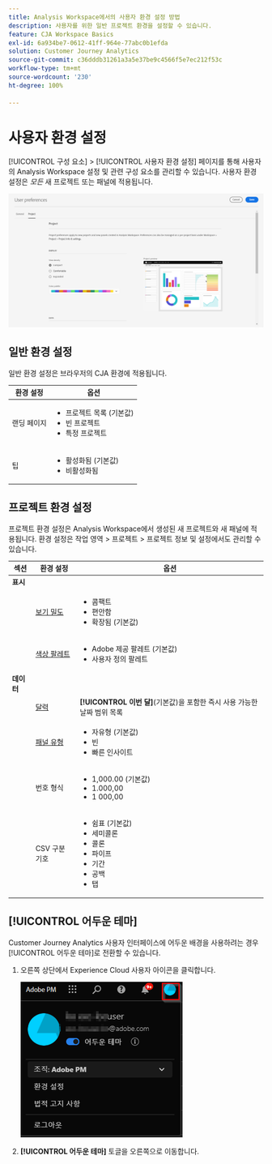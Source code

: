 ```yaml
---
title: Analysis Workspace에서의 사용자 환경 설정 방법
description: 사용자를 위한 일반 프로젝트 환경을 설정할 수 있습니다.
feature: CJA Workspace Basics
exl-id: 6a934be7-0612-41ff-964e-77abc0b1efda
solution: Customer Journey Analytics
source-git-commit: c36dddb31261a3a5e37be9c4566f5e7ec212f53c
workflow-type: tm+mt
source-wordcount: '230'
ht-degree: 100%

---
```


# 사용자 환경 설정

[!UICONTROL 구성 요소] > [!UICONTROL 사용자 환경 설정] 페이지를 통해 사용자의 Analysis Workspace 설정 및 관련 구성 요소를 관리할 수 있습니다. 사용자 환경 설정은 *모든* 새 프로젝트 또는 패널에 적용됩니다.

![사용자 환경 설정](assets/user-preferences.png)

## 일반 환경 설정

일반 환경 설정은 브라우저의 CJA 환경에 적용됩니다.

| 환경 설정 | 옵션 |
| --- | --- |
| 랜딩 페이지 | <ul><li>프로젝트 목록 (기본값)</li><li>빈 프로젝트</li><li>특정 프로젝트</li></ul> |
| 팁 | <ul><li>활성화됨 (기본값)</li><li>비활성화됨</li></ul> |

## 프로젝트 환경 설정

프로젝트 환경 설정은 Analysis Workspace에서 생성된 새 프로젝트와 새 패널에 적용됩니다. 환경 설정은 작업 영역 > 프로젝트 > 프로젝트 정보 및 설정에서도 관리할 수 있습니다.

| 섹션 | 환경 설정 | 옵션 |
| --- | --- | --- |
| **표시** |  |  |
|  | [보기 밀도](https://experienceleague.adobe.com/docs/analytics-platform/using/cja-workspace/build-workspace-project/view-density.html?lang=ko) | <ul><li>콤팩트</li><li>편안함</li><li>확장됨 (기본값)</li></ul> |
|  | [색상 팔레트](https://experienceleague.adobe.com/docs/analytics-platform/using/cja-workspace/build-workspace-project/color-palettes.html?lang=ko) | <ul><li>Adobe 제공 팔레트 (기본값)</li><li>사용자 정의 팔레트</li></ul> |
| **데이터** |  |  |
|  | [달력](https://experienceleague.adobe.com/docs/analytics-platform/using/cja-workspace/panels/panels.html?lang=ko?#calendar) | **[!UICONTROL 이번 달]**(기본값)을 포함한 즉시 사용 가능한 날짜 범위 목록 |
|  | [패널 유형](https://experienceleague.adobe.com/docs/analytics-platform/using/cja-workspace/panels/panels.html?lang=ko) | <ul><li>자유형 (기본값)</li><li>빈</li><li>빠른 인사이트</li></ul> |
|  | 번호 형식 | <ul><li>1,000.00 (기본값)</li><li>1.000,00</li><li>1 000,00</li></ul> |
|  | CSV 구분 기호 | <ul><li>쉼표 (기본값)</li><li>세미콜론</li><li>콜론</li><li>파이프</li><li>기간</li><li>공백</li><li>탭</li></ul> |

## [!UICONTROL 어두운 테마]

Customer Journey Analytics 사용자 인터페이스에 어두운 배경을 사용하려는 경우 [!UICONTROL 어두운 테마]로 전환할 수 있습니다.

1. 오른쪽 상단에서 Experience Cloud 사용자 아이콘을 클릭합니다.

   ![dark-theme](assets/dark-theme.png)

1. **[!UICONTROL 어두운 테마]** 토글을 오른쪽으로 이동합니다.

